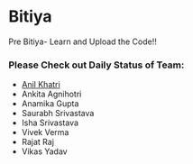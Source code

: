 # Bitiya
Pre Bitiya-  Learn and Upload the Code!!

### Please Check out Daily Status of Team:

- [Anil Khatri](https://github.com/imkaka/Bitiya/blob/master/status.md "Anil Khatri")
- Ankita Agnihotri
- Anamika Gupta
- Saurabh Srivastava
- Isha Srivastava
- Vivek Verma
- Rajat Raj
- Vikas Yadav
